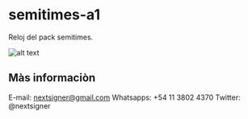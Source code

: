 # semitimes-a1

Reloj del pack semitimes.

![alt text](https://github.com/nextsigner/semitimes-a1/blob/master/sreenshot.png?raw=true "Screenshot")

## Màs informaciòn

E-mail: nextsigner@gmail.com
Whatsapps: +54 11 3802 4370
Twitter: @nextsigner

